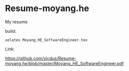 # Resume-moyang.he
My resume

build: 
```
xelatex Moyang_HE_SoftwareEngineer.tex
```

Link:

https://github.com/vicdus/Resume-moyang.he/blob/master/Moyang_HE_SoftwareEngineer.pdf
